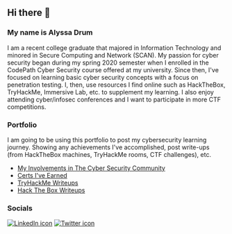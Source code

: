 ## Hi there 👋

### My name is Alyssa Drum 
I am a recent college graduate that majored in Information Technology and minored in Secure Computing and Network (SCAN). My passion for cyber security began during my spring 2020 semester when I enrolled in the CodePath Cyber Security course offered at my university. Since then, I've focused on learning basic cyber security concepts with a focus on penetration testing. I, then, use resources I find online such as HackTheBox, TryHackMe, Immersive Lab, etc. to supplement my learning. I also enjoy attending cyber/infosec conferences and I want to participate in more CTF competitions.  

### Portfolio
I am going to be using this portfolio to post my cybersecurity learning journey. Showing any achievements I've accomplished, post write-ups (from HackTheBox machines, TryHackMe rooms, CTF challenges), etc. 

- [My Involvements in The Cyber Security Community](https://github.com/alydrum/alydrum/blob/main/MyInvolvements.md)
- [Certs I've Earned](https://github.com/alydrum/alydrum/blob/main/Certs.md)
- [TryHackMe Writeups](https://github.com/alydrum/TryHackMe)
- [Hack The Box Writeups](https://github.com/alydrum/HackTheBox-Writeups)

### Socials
<a href="https://www.linkedin.com/in/alydrum/"><img alt="LinkedIn icon" src="https://img.icons8.com/bubbles/70/000000/linkedin.png"/></a>
<a href="https://twitter.com/cyb3raly"><img alt="Twitter icon" src="https://img.icons8.com/bubbles/70/000000/twitter.png"/></a>
